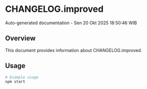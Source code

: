 # CHANGELOG.improved

Auto-generated documentation - Sen 20 Okt 2025 18:50:46 WIB

## Overview

This document provides information about CHANGELOG.improved.

## Usage

```bash
# Example usage
npm start
```
